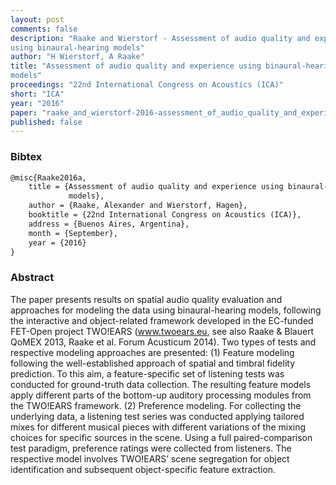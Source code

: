 ```yaml
---
layout: post
comments: false
description: "Raake and Wierstorf - Assessment of audio quality and experience
using binaural-hearing models"
author: "H Wierstorf, A Raake"
title: "Assessment of audio quality and experience using binaural-hearing
models"
proceedings: "22nd International Congress on Acoustics (ICA)"
short: "ICA"
year: "2016"
paper: "raake_and_wierstorf-2016-assessment_of_audio_quality_and_experience_using_binaural-hearing_models.pdf"
published: false
---
```


### Bibtex

```latex
@misc{Raake2016a,
    title = {Assessment of audio quality and experience using binaural-hearing
             models},
    author = {Raake, Alexander and Wierstorf, Hagen},
    booktitle = {22nd International Congress on Acoustics (ICA)},
    address = {Buenos Aires, Argentina},
    month = {September},
    year = {2016}
}
```

### Abstract

The paper presents results on spatial audio quality evaluation and approaches
for modeling the data using binaural-hearing models, following the interactive
and object-related framework developed in the EC-funded FET-Open project
TWO!EARS (www.twoears.eu, see also Raake & Blauert QoMEX 2013, Raake et al.
Forum Acusticum 2014). Two types of tests and respective modeling approaches are
presented: (1) Feature modeling following the well-established approach of
spatial and timbral fidelity prediction. To this aim, a feature-specific set of
listening tests was conducted for ground-truth data collection. The resulting
feature models apply different parts of the bottom-up auditory processing
modules from the TWO!EARS framework.  (2) Preference modeling. For collecting
the underlying data, a listening test series was conducted applying tailored
mixes for different musical pieces with different variations of the mixing
choices for specific sources in the scene. Using a full paired-comparison test
paradigm, preference ratings were collected from listeners. The respective model
involves TWO!EARS’ scene segregation for object identification and subsequent
object-specific feature extraction.
